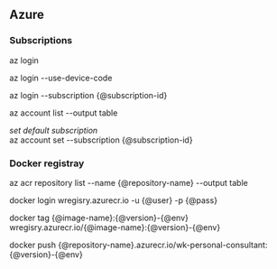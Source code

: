 ## Azure

### Subscriptions  

az login  

az login --use-device-code  

az login --subscription {@subscription-id} 

az account list --output table  

*set default subscription*  
az account set --subscription {@subscription-id}  

### Docker registray

az acr repository list --name {@repository-name} --output table  

docker login wregisry.azurecr.io -u {@user} -p {@pass}  

docker tag {@image-name}:{@version}-{@env} wregisry.azurecr.io/{@image-name}:{@version}-{@env}    

docker push {@repository-name}.azurecr.io/wk-personal-consultant:{@version}-{@env}  

